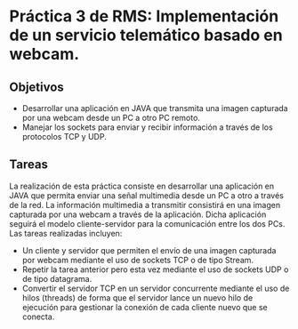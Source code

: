 # Práctica 3 de RMS: Implementación de un servicio telemático basado en webcam. 
## Objetivos
* Desarrollar una aplicación en JAVA que transmita una imagen capturada por una webcam desde un PC a otro PC remoto.
* Manejar los sockets para enviar y recibir información a través de los protocolos TCP y UDP.
## Tareas
La realización de esta práctica consiste en desarrollar una aplicación en JAVA que permita enviar una señal multimedia desde 
un PC a otro a través de la red. La información multimedia a transmitir consistirá en una imagen capturada por una webcam 
a través de la aplicación. Dicha aplicación seguirá el modelo cliente-servidor para la comunicación entre los dos PCs.
Las tareas realizadas incluyen:
- Un cliente y servidor que permiten el envío de una imagen capturada por webcam mediante el uso de sockets TCP o de tipo Stream.
- Repetir la tarea anterior pero esta vez mediante el uso de sockets UDP o de tipo datagrama.
- Convertir el servidor TCP en un servidor concurrente mediante el uso de hilos (threads) de forma que el servidor lance un nuevo hilo de ejecución para gestionar la conexión de cada cliente nuevo que se conecta.
